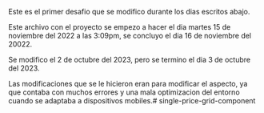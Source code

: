 
Este es el primer desafio que se modifico durante los dias escritos abajo.

Este archivo con el proyecto se empezo a hacer el dia martes 15 de noviembre del 2022 a las 3:09pm, se concluyo el dia 16 de noviembre del 20022.

Se modifico el 2 de octubre del 2023, pero se termino el dia 3 de octubre del 2023.

Las modificaciones que se le hicieron eran para modificar el aspecto, ya que contaba con muchos errores y una mala optimizacion del entorno cuando se adaptaba a dispositivos mobiles.# single-price-grid-component

